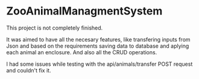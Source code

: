 # ZooAnimalManagmentSystem

This project is not completely finished.

It was aimed to have all the necesary features, like transfering inputs from Json and based on the requirements saving data to database and aplying each animal an enclosure. And also all the CRUD operations.

I had some issues while testing with the api/animals/transfer POST request and couldn't fix it.
